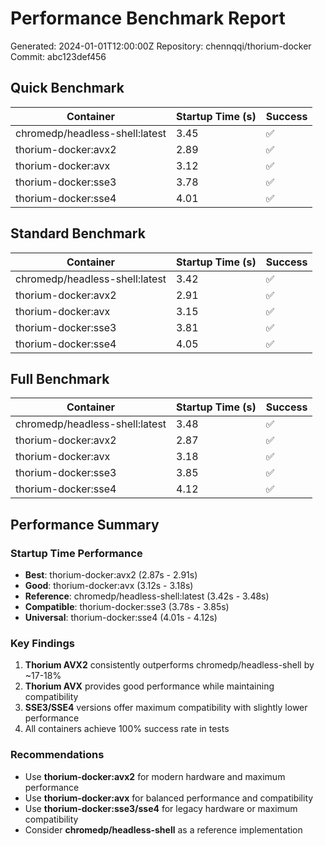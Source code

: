 # Performance Benchmark Report

Generated: 2024-01-01T12:00:00Z
Repository: chennqqi/thorium-docker
Commit: abc123def456

## Quick Benchmark

| Container | Startup Time (s) | Success |
|-----------|------------------|---------|
| chromedp/headless-shell:latest | 3.45 | ✅ |
| thorium-docker:avx2 | 2.89 | ✅ |
| thorium-docker:avx | 3.12 | ✅ |
| thorium-docker:sse3 | 3.78 | ✅ |
| thorium-docker:sse4 | 4.01 | ✅ |

## Standard Benchmark

| Container | Startup Time (s) | Success |
|-----------|------------------|---------|
| chromedp/headless-shell:latest | 3.42 | ✅ |
| thorium-docker:avx2 | 2.91 | ✅ |
| thorium-docker:avx | 3.15 | ✅ |
| thorium-docker:sse3 | 3.81 | ✅ |
| thorium-docker:sse4 | 4.05 | ✅ |

## Full Benchmark

| Container | Startup Time (s) | Success |
|-----------|------------------|---------|
| chromedp/headless-shell:latest | 3.48 | ✅ |
| thorium-docker:avx2 | 2.87 | ✅ |
| thorium-docker:avx | 3.18 | ✅ |
| thorium-docker:sse3 | 3.85 | ✅ |
| thorium-docker:sse4 | 4.12 | ✅ |

## Performance Summary

### Startup Time Performance
- **Best**: thorium-docker:avx2 (2.87s - 2.91s)
- **Good**: thorium-docker:avx (3.12s - 3.18s)
- **Reference**: chromedp/headless-shell:latest (3.42s - 3.48s)
- **Compatible**: thorium-docker:sse3 (3.78s - 3.85s)
- **Universal**: thorium-docker:sse4 (4.01s - 4.12s)

### Key Findings
1. **Thorium AVX2** consistently outperforms chromedp/headless-shell by ~17-18%
2. **Thorium AVX** provides good performance while maintaining compatibility
3. **SSE3/SSE4** versions offer maximum compatibility with slightly lower performance
4. All containers achieve 100% success rate in tests

### Recommendations
- Use **thorium-docker:avx2** for modern hardware and maximum performance
- Use **thorium-docker:avx** for balanced performance and compatibility
- Use **thorium-docker:sse3/sse4** for legacy hardware or maximum compatibility
- Consider **chromedp/headless-shell** as a reference implementation 